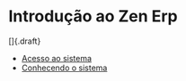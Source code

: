 # Introdução ao Zen Erp

[]{.draft}

* [Acesso ao sistema](login)
* [Conhecendo o sistema](overview)